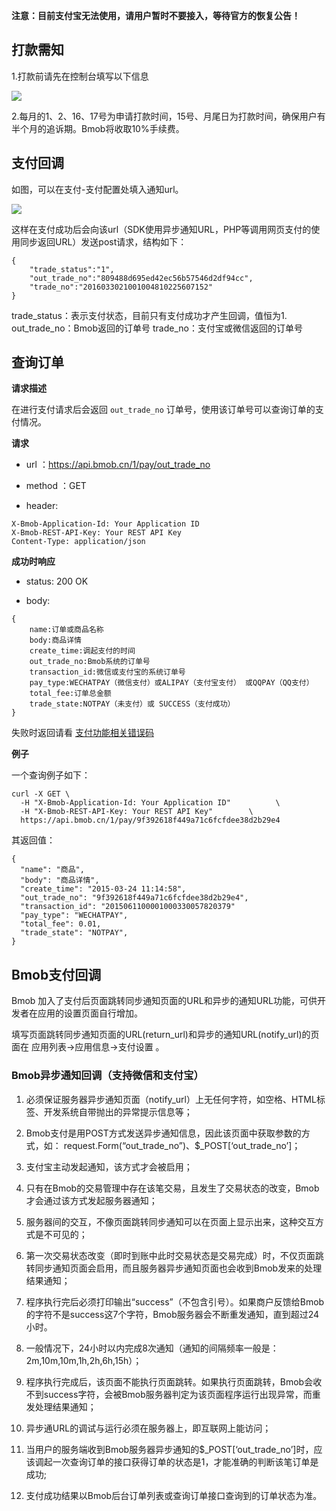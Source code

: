 **注意：目前支付宝无法使用，请用户暂时不要接入，等待官方的恢复公告！**

##  打款需知

1.打款前请先在控制台填写以下信息

![](image/14579272227324.jpg)

2.每月的1、2、16、17号为申请打款时间，15号、月尾日为打款时间，确保用户有半个月的追诉期。Bmob将收取10%手续费。


## 支付回调

如图，可以在支付-支付配置处填入通知url。

![](image/14598448796882.jpg)

这样在支付成功后会向该url（SDK使用异步通知URL，PHP等调用网页支付的使用同步返回URL）发送post请求，结构如下：

```
{
	"trade_status":"1",
	"out_trade_no":"809488d695ed42ec56b57546d2df94cc",
	"trade_no":"2016033021001004810225607152"
}
```
trade_status：表示支付状态，目前只有支付成功才产生回调，值恒为1.
out_trade_no：Bmob返回的订单号
trade_no：支付宝或微信返回的订单号

## 查询订单

**请求描述**

在进行支付请求后会返回 `out_trade_no` 订单号，使用该订单号可以查询订单的支付情况。

**请求**

- url ：https://api.bmob.cn/1/pay/out_trade_no

- method ：GET

- header:

```
X-Bmob-Application-Id: Your Application ID
X-Bmob-REST-API-Key: Your REST API Key
Content-Type: application/json
```


**成功时响应**

- status: 200 OK

- body:

```
{
	name:订单或商品名称 
	body:商品详情  
	create_time:调起支付的时间  
	out_trade_no:Bmob系统的订单号  
	transaction_id:微信或支付宝的系统订单号
	pay_type:WECHATPAY（微信支付）或ALIPAY（支付宝支付） 或QQPAY（QQ支付） 
	total_fee:订单总金额  
	trade_state:NOTPAY（未支付）或 SUCCESS（支付成功）
}
```

失败时返回请看 [支付功能相关错误码](/errorcode/index.html?menukey=otherdoc&key=errorcode#index_支付功能相关错误码 "支付功能相关错误码")

**例子**

一个查询例子如下：

```
curl -X GET \
  -H "X-Bmob-Application-Id: Your Application ID"          \
  -H "X-Bmob-REST-API-Key: Your REST API Key"        \
  https://api.bmob.cn/1/pay/9f392618f449a71c6fcfdee38d2b29e4
```

其返回值：

```
{
  "name": "商品",
  "body": "商品详情",
  "create_time": "2015-03-24 11:14:58",
  "out_trade_no": "9f392618f449a71c6fcfdee38d2b29e4",
  "transaction_id": "2015061100001000330057820379"
  "pay_type": "WECHATPAY",
  "total_fee": 0.01,
  "trade_state": "NOTPAY",
}
```

## Bmob支付回调
Bmob 加入了支付后页面跳转同步通知页面的URL和异步的通知URL功能，可供开发者在应用的设置页面自行增加。

填写页面跳转同步通知页面的URL(return_url)和异步的通知URL(notify_url)的页面在 应用列表->应用信息->支付设置 。

### Bmob异步通知回调（支持微信和支付宝）

1. 必须保证服务器异步通知页面（notify_url）上无任何字符，如空格、HTML标签、开发系统自带抛出的异常提示信息等；

2. Bmob支付是用POST方式发送异步通知信息，因此该页面中获取参数的方式，如：
request.Form(“out_trade_no”)、$_POST[‘out_trade_no’]；

3. 支付宝主动发起通知，该方式才会被启用；

4.  只有在Bmob的交易管理中存在该笔交易，且发生了交易状态的改变，Bmob才会通过该方式发起服务器通知；

5. 服务器间的交互，不像页面跳转同步通知可以在页面上显示出来，这种交互方式是不可见的；

6. 第一次交易状态改变（即时到账中此时交易状态是交易完成）时，不仅页面跳转同步通知页面会启用，而且服务器异步通知页面也会收到Bmob发来的处理结果通知；

7. 程序执行完后必须打印输出“success”（不包含引号）。如果商户反馈给Bmob的字符不是success这7个字符，Bmob服务器会不断重发通知，直到超过24小时。

8. 一般情况下，24小时以内完成8次通知（通知的间隔频率一般是：2m,10m,10m,1h,2h,6h,15h）；

9. 程序执行完成后，该页面不能执行页面跳转。如果执行页面跳转，Bmob会收不到success字符，会被Bmob服务器判定为该页面程序运行出现异常，而重发处理结果通知；

10. 异步通URL的调试与运行必须在服务器上，即互联网上能访问；

11. 当用户的服务端收到Bmob服务器异步通知的$_POST[‘out_trade_no’]时，应该调起一次查询订单的接口获得订单的状态是1，才能准确的判断该笔订单是成功;

12. 支付成功结果以Bmob后台订单列表或查询订单接口查询到的订单状态为准。




